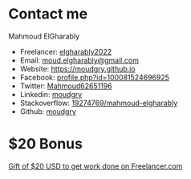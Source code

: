 # Contact me

Mahmoud ElGharably

- Freelancer: [elgharably2022](https://www.freelancer.com/u/elgharably2022)
- Email: moud.elgharably@gmail.com
- Website: https://moudgry.github.io
- Facebook: [profile.php?id=100081524696925](https://www.facebook.com/profile.php?id=100081524696925)
- Twitter: [Mahmoud62651196](https://twitter.com/Mahmoud62651196)
- Linkedin: [moudgry](https://www.linkedin.com/in/moudgry)
- Stackoverflow: [19274769/mahmoud-elgharably](https://stackoverflow.com/users/19274769/mahmoud-elgharably)
- Github: [moudgry](https://github.com/moudgry)

# $20 Bonus

[Gift of $20 USD to get work done on Freelancer.com](https://www.freelancer.com/get/elgharably2022?f=give)
